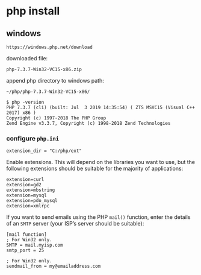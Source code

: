# php install

## windows

```
https://windows.php.net/download
```

downloaded file:

```
php-7.3.7-Win32-VC15-x86.zip
```

append php directory to windows path:

```
~/php/php-7.3.7-Win32-VC15-x86/
```

```
$ php -version
PHP 7.3.7 (cli) (built: Jul  3 2019 14:35:54) ( ZTS MSVC15 (Visual C++ 2017) x86 )
Copyright (c) 1997-2018 The PHP Group
Zend Engine v3.3.7, Copyright (c) 1998-2018 Zend Technologies
```

### configure `php.ini`

```
extension_dir = "C:/php/ext"
```

Enable extensions. This will depend on the libraries you want to use, but the following extensions should be suitable for the majority of applications:

```
extension=curl
extension=gd2
extension=mbstring
extension=mysql
extension=pdo_mysql
extension=xmlrpc
```

If you want to send emails using the PHP `mail()` function, enter the details of an `SMTP` server (your ISP’s server should be suitable):

```
[mail function]
; For Win32 only.
SMTP = mail.myisp.com
smtp_port = 25

; For Win32 only.
sendmail_from = my@emailaddress.com
```
